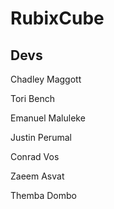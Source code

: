 # RubixCube

## Devs

Chadley Maggott

Tori Bench

Emanuel Maluleke

Justin Perumal

Conrad Vos

Zaeem Asvat

Themba Dombo